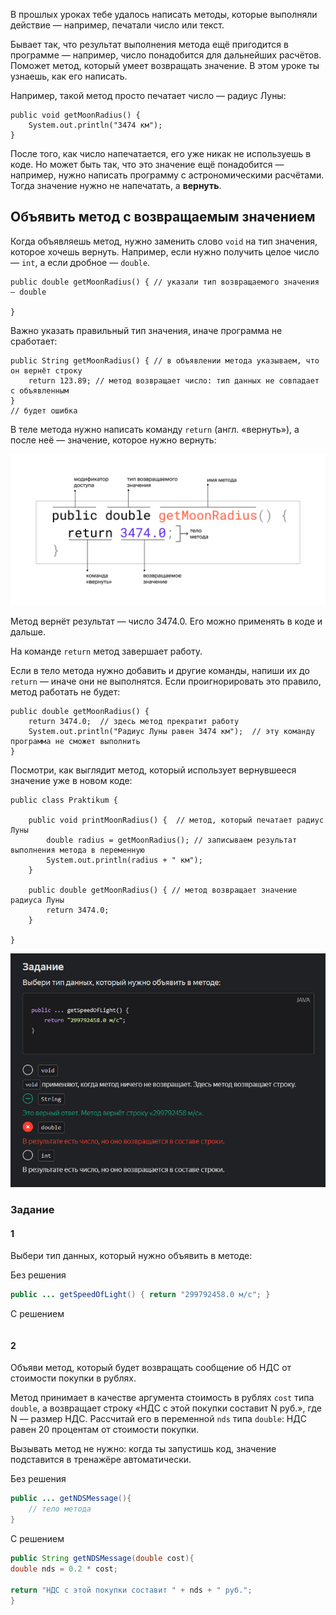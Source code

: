 В прошлых уроках тебе удалось написать методы, которые выполняли действие — например, печатали число или текст.

Бывает так, что результат выполнения метода ещё пригодится в программе — например, число понадобится для дальнейших расчётов. Поможет метод, который умеет возвращать значение. В этом уроке ты узнаешь, как его написать.

Например, такой метод просто печатает число — радиус Луны:

```
public void getMoonRadius() {
    System.out.println("3474 км");
} 
```

После того, как число напечатается, его уже никак не используешь в коде. Но может быть так, что это значение ещё понадобится — например, нужно написать программу с астрономическими расчётами. Тогда значение нужно не напечатать, а **вернуть**.

## Объявить метод с возвращаемым значением

Когда объявляешь метод, нужно заменить слово `void` на тип значения, которое хочешь вернуть. Например, если нужно получить целое число — `int`, а если дробное — `double`.

```
public double getMoonRadius() { // указали тип возвращаемого значения — double
    
} 
```

Важно указать правильный тип значения, иначе программа не сработает:

```
public String getMoonRadius() { // в объявлении метода указываем, что он вернёт строку
    return 123.89; // метод возвращает число: тип данных не совпадает с объявленным
}
// будет ошибка 
```

В теле метода нужно написать команду `return` (англ. «вернуть»), а после неё — значение, которое нужно вернуть:

![4_methodReturnsValue_scheme_getMoonRadius.png](img%2F4_methodReturnsValue_scheme_getMoonRadius.png)

Метод вернёт результат — число 3474.0. Его можно применять в коде и дальше.

На команде `return` метод завершает работу.

Если в тело метода нужно добавить и другие команды, напиши их до `return` — иначе они не выполнятся. Если проигнорировать это правило, метод работать не будет:

```
public double getMoonRadius() {
    return 3474.0;  // здесь метод прекратит работу
    System.out.println("Радиус Луны равен 3474 км");  // эту команду программа не сможет выполнить
} 
```

Посмотри, как выглядит метод, который использует вернувшееся значение уже в новом коде:

```
public class Praktikum {

    public void printMoonRadius() {  // метод, который печатает радиус Луны
        double radius = getMoonRadius(); // записываем результат выполнения метода в переменную
        System.out.println(radius + " км");
    }
    
    public double getMoonRadius() { // метод возвращает значение радиуса Луны
        return 3474.0;
    }

} 
```

![img_1.png](img%2Fimg_1.png)

### Задание
#### 1
Выбери тип данных, который нужно объявить в методе:

Без решения
```Java
public ... getSpeedOfLight() { return "299792458.0 м/с"; }
```

С решением
```Java

```

#### 2
Объяви метод, который будет возвращать сообщение об НДС от стоимости покупки в рублях.

Метод принимает в качестве аргумента стоимость в рублях `cost` типа `double`, а возвращает строку «НДС с этой покупки составит N руб.», где N — размер НДС. Рассчитай его в переменной `nds` типа `double`: НДС равен 20 процентам от стоимости покупки.

Вызывать метод не нужно: когда ты запустишь код, значение подставится в тренажёре автоматически.

Без решения
```Java
public ... getNDSMessage(){
	// тело метода 
}
```

С решением
```Java
public String getNDSMessage(double cost){
double nds = 0.2 * cost;
  
return "НДС с этой покупки составит " + nds + " руб.";
}
```
